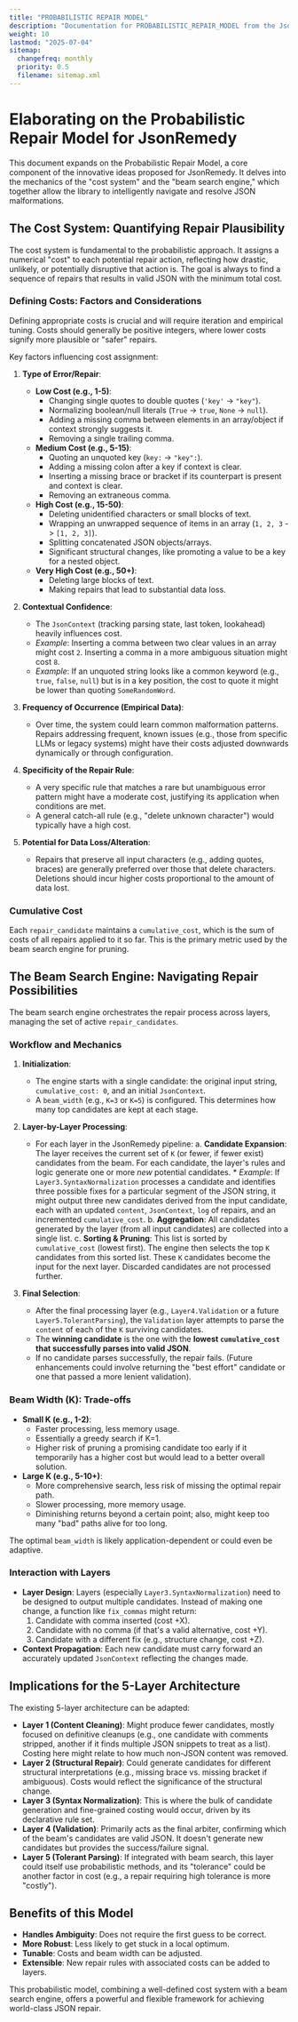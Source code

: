 ```yaml
---
title: "PROBABILISTIC REPAIR MODEL"
description: "Documentation for PROBABILISTIC_REPAIR_MODEL from the Json remedy repository."
weight: 10
lastmod: "2025-07-04"
sitemap:
  changefreq: monthly
  priority: 0.5
  filename: sitemap.xml
---
```


# Elaborating on the Probabilistic Repair Model for JsonRemedy

This document expands on the Probabilistic Repair Model, a core component of the innovative ideas proposed for JsonRemedy. It delves into the mechanics of the "cost system" and the "beam search engine," which together allow the library to intelligently navigate and resolve JSON malformations.

## The Cost System: Quantifying Repair Plausibility

The cost system is fundamental to the probabilistic approach. It assigns a numerical "cost" to each potential repair action, reflecting how drastic, unlikely, or potentially disruptive that action is. The goal is always to find a sequence of repairs that results in valid JSON with the minimum total cost.

### Defining Costs: Factors and Considerations

Defining appropriate costs is crucial and will require iteration and empirical tuning. Costs should generally be positive integers, where lower costs signify more plausible or "safer" repairs.

Key factors influencing cost assignment:

1.  **Type of Error/Repair**:
    *   **Low Cost (e.g., 1-5)**:
        *   Changing single quotes to double quotes (`'key'` -> `"key"`).
        *   Normalizing boolean/null literals (`True` -> `true`, `None` -> `null`).
        *   Adding a missing comma between elements in an array/object if context strongly suggests it.
        *   Removing a single trailing comma.
    *   **Medium Cost (e.g., 5-15)**:
        *   Quoting an unquoted key (`key:` -> `"key":`).
        *   Adding a missing colon after a key if context is clear.
        *   Inserting a missing brace or bracket if its counterpart is present and context is clear.
        *   Removing an extraneous comma.
    *   **High Cost (e.g., 15-50)**:
        *   Deleting unidentified characters or small blocks of text.
        *   Wrapping an unwrapped sequence of items in an array (`1, 2, 3` -> `[1, 2, 3]`).
        *   Splitting concatenated JSON objects/arrays.
        *   Significant structural changes, like promoting a value to be a key for a nested object.
    *   **Very High Cost (e.g., 50+)**:
        *   Deleting large blocks of text.
        *   Making repairs that lead to substantial data loss.

2.  **Contextual Confidence**:
    *   The `JsonContext` (tracking parsing state, last token, lookahead) heavily influences cost.
    *   *Example*: Inserting a comma between two clear values in an array might cost `2`. Inserting a comma in a more ambiguous situation might cost `8`.
    *   *Example*: If an unquoted string looks like a common keyword (e.g., `true`, `false`, `null`) but is in a key position, the cost to quote it might be lower than quoting `SomeRandomWord`.

3.  **Frequency of Occurrence (Empirical Data)**:
    *   Over time, the system could learn common malformation patterns. Repairs addressing frequent, known issues (e.g., those from specific LLMs or legacy systems) might have their costs adjusted downwards dynamically or through configuration.

4.  **Specificity of the Repair Rule**:
    *   A very specific rule that matches a rare but unambiguous error pattern might have a moderate cost, justifying its application when conditions are met.
    *   A general catch-all rule (e.g., "delete unknown character") would typically have a high cost.

5.  **Potential for Data Loss/Alteration**:
    *   Repairs that preserve all input characters (e.g., adding quotes, braces) are generally preferred over those that delete characters. Deletions should incur higher costs proportional to the amount of data lost.

### Cumulative Cost

Each `repair_candidate` maintains a `cumulative_cost`, which is the sum of costs of all repairs applied to it so far. This is the primary metric used by the beam search engine for pruning.

## The Beam Search Engine: Navigating Repair Possibilities

The beam search engine orchestrates the repair process across layers, managing the set of active `repair_candidates`.

### Workflow and Mechanics

1.  **Initialization**:
    *   The engine starts with a single candidate: the original input string, `cumulative_cost: 0`, and an initial `JsonContext`.
    *   A `beam_width` (e.g., `K=3` or `K=5`) is configured. This determines how many top candidates are kept at each stage.

2.  **Layer-by-Layer Processing**:
    *   For each layer in the JsonRemedy pipeline:
        a.  **Candidate Expansion**: The layer receives the current set of `K` (or fewer, if fewer exist) candidates from the beam. For each candidate, the layer's rules and logic generate one or more *new* potential candidates.
            *   *Example*: If `Layer3.SyntaxNormalization` processes a candidate and identifies three possible fixes for a particular segment of the JSON string, it might output three new candidates derived from the input candidate, each with an updated `content`, `JsonContext`, `log` of repairs, and an incremented `cumulative_cost`.
        b.  **Aggregation**: All candidates generated by the layer (from all input candidates) are collected into a single list.
        c.  **Sorting & Pruning**: This list is sorted by `cumulative_cost` (lowest first). The engine then selects the top `K` candidates from this sorted list. These `K` candidates become the input for the next layer. Discarded candidates are not processed further.

3.  **Final Selection**:
    *   After the final processing layer (e.g., `Layer4.Validation` or a future `Layer5.TolerantParsing`), the `Validation` layer attempts to parse the `content` of each of the `K` surviving candidates.
    *   The **winning candidate** is the one with the **lowest `cumulative_cost` that successfully parses into valid JSON**.
    *   If no candidate parses successfully, the repair fails. (Future enhancements could involve returning the "best effort" candidate or one that passed a more lenient validation).

### Beam Width (K): Trade-offs

-   **Small K (e.g., 1-2)**:
    *   Faster processing, less memory usage.
    *   Essentially a greedy search if K=1.
    *   Higher risk of pruning a promising candidate too early if it temporarily has a higher cost but would lead to a better overall solution.
-   **Large K (e.g., 5-10+)**:
    *   More comprehensive search, less risk of missing the optimal repair path.
    *   Slower processing, more memory usage.
    *   Diminishing returns beyond a certain point; also, might keep too many "bad" paths alive for too long.

The optimal `beam_width` is likely application-dependent or could even be adaptive.

### Interaction with Layers

-   **Layer Design**: Layers (especially `Layer3.SyntaxNormalization`) need to be designed to output multiple candidates. Instead of making one change, a function like `fix_commas` might return:
    1.  Candidate with comma inserted (cost +X).
    2.  Candidate with no comma (if that's a valid alternative, cost +Y).
    3.  Candidate with a different fix (e.g., structure change, cost +Z).
-   **Context Propagation**: Each new candidate must carry forward an accurately updated `JsonContext` reflecting the changes made.

## Implications for the 5-Layer Architecture

The existing 5-layer architecture can be adapted:

-   **Layer 1 (Content Cleaning)**: Might produce fewer candidates, mostly focused on definitive cleanups (e.g., one candidate with comments stripped, another if it finds multiple JSON snippets to treat as a list). Costing here might relate to how much non-JSON content was removed.
-   **Layer 2 (Structural Repair)**: Could generate candidates for different structural interpretations (e.g., missing brace vs. missing bracket if ambiguous). Costs would reflect the significance of the structural change.
-   **Layer 3 (Syntax Normalization)**: This is where the bulk of candidate generation and fine-grained costing would occur, driven by its declarative rule set.
-   **Layer 4 (Validation)**: Primarily acts as the final arbiter, confirming which of the beam's candidates are valid JSON. It doesn't generate new candidates but provides the success/failure signal.
-   **Layer 5 (Tolerant Parsing)**: If integrated with beam search, this layer could itself use probabilistic methods, and its "tolerance" could be another factor in cost (e.g., a repair requiring high tolerance is more "costly").

## Benefits of this Model

-   **Handles Ambiguity**: Does not require the first guess to be correct.
-   **More Robust**: Less likely to get stuck in a local optimum.
-   **Tunable**: Costs and beam width can be adjusted.
-   **Extensible**: New repair rules with associated costs can be added to layers.

This probabilistic model, combining a well-defined cost system with a beam search engine, offers a powerful and flexible framework for achieving world-class JSON repair.
